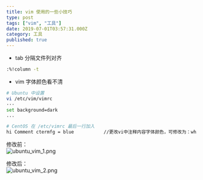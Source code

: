 ```yaml
---
title: vim 使用的一些小技巧
type: post
tags: ["vim", "工具"]
date: 2019-07-01T03:57:31.000Z
category: 工具
published: true
---
```


- tab 分隔文件列对齐
```bash
:%!column -t
```

- vim 字体颜色看不清
```bash
# Ubuntu 中设置
vi /etc/vim/vimrc
···
set background=dark
...
```

```bash
# CentOS 在 /etc/vimrc 最后一行加入
hi Comment ctermfg = blue           //更改vi中注释内容字体颜色，可修改为：white、darkyellow、//blue等颜色
```

修改前：<br />![ubuntu_vim_1.png](https://qiniu.bioinit.com/yuque/0/2019/png/126032/1559372667519-27fbd607-668a-423d-8fd4-42e8d427976e.png#align=left&display=inline&height=292&name=ubuntu_vim_1.png&originHeight=292&originWidth=554&size=14789&status=done&width=554#align=left&display=inline&height=292&originHeight=292&originWidth=554&status=done&width=554)

修改后：<br />![ubuntu_vim_2.png](https://qiniu.bioinit.com/yuque/0/2019/png/126032/1559372686477-e552f700-3a76-483c-8b50-b12ff5d57127.png#align=left&display=inline&height=290&name=ubuntu_vim_2.png&originHeight=290&originWidth=559&size=14858&status=done&width=559#align=left&display=inline&height=290&originHeight=290&originWidth=559&status=done&width=559)
